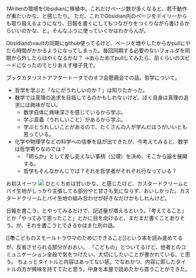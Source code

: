 1Writerの環境をObsidianに移植中。これだけページ数が多くなると、若干動作が重たいかな、と感じたり。
ただ、これでObsidian内のページをデイリーからも取り扱えるようになり、日報を書くにしてもつながりをつくりながら書けるからいいのかな、と。そんなふうに使っていくかはわからんが。

Obsidianのvaultの同期にgithub使ってるけど、ページを増やしたからかpullにやたら時間がかかるようになってしまった。毎回同期する必要のないフォルダを同期から外したらはやくなるかな？
→あらためてpullしてみたら、前くらいのスピードになったのでとりあえず様子見で。

ブックカタリストアフタートークでのオフ会懇親会での話。哲学について。
- 哲学を学ぶと「なにがうれしいのか？」は知りたかった。
- 数学では真理の追求を目指してるのかもしれないけど、ぼく自身は真理の追求には興味がない。
	- 数学自体に興味深さを感じているから学ぶ。
	- 学ぶ意義（うれしいこと）があるから学ぶ。
	- 学ぶとうれしいことがあるので、たくさんの人が学んだほうがいいとも思っている。
- 化学や物理学などの科学への信奉を話が出てきたが、今考えてみると、数学は哲学寄りなのでは？
	- 「明らか」として差し支えない事柄（公理）を決め、そこから論を展開する。
	- 哲学もそんなかんじでは？それを哲学者がそれぞれ行なっている？

お初スイーツ
![](https://gyazo.com/408161d1aab27fd34ab08102df639283/raw)
ひとくちめは甘いかな、と感じたけど、カスタードクリームとパイ生地がしっかり主張してる部分やと甘さも気にならず、おいしかった。カスタードクリームとパイ生地の組み合わせが好きなだけかもしれんけど。

日報を書こう、とやってみるだけで、記述量が増えるという。「考えてること」とか「やってみて思ったこと」とかに目を向けると、まだまだ書くことありそう。が、それを書こうとできるかはまた別の話。

[[📚こどものスモールトラウマのためにできること]]という本を読み進めてるが、反省させられる部分がおおい。
「こどもの」とついてるけど、他者とのコミュニケーション全般で気をつけたい、大切にしたいことが書かれている、と思う。
ちょっとタイトルと内容はあってない感。でなおかつ、内容に即したタイトルの方が興味を持ててたと思う。中身を本屋で読めたから買うことができた。